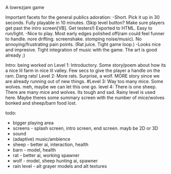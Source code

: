 A lowrezjam game

Important facets for the general publics adoration:
-Short. Pick it up in 30 seconds. Fully playable in 10 minutes. (Skip level button? Make sure players get past the intro screen[VB]. Get testers!) Exported to HTML. Easy to run/light.
-Nice to play. Most early edges polished off(ram could feel funner to handle. nore drifting. screenshake. stomping noise/music). No annoying/frustrating pain points. (Rat juice. Tight game loop.)
-Looks nice and impresive. Tight integration of music with the game. The art is good already ;)

Intro: being worked on
Level 1: Introductory. Some story/poem about how its a nice lil farm in nice lil valley. Few secs to give the player a handle on the ram. Dang rats!
Level 2: More rats. Surprise, a wolf. MORE story since we are already running out of new things.
#Level 3: Way too many mice. Some wolves. meh, maybe we can let this one go.
level 4: There is one sheep. There are many mice and wolves. Its tough and sad. Rainy level is used here.
Maybe theres some summary screen with the number of mice/wolves bonked and sheep/barn food lost.

todo:
- bigger playing area
- screens - splash screen, intro screen, end screen. mayb be 2D or 3D
- sound
- (adaptive) music/ambience
- sheep - better ai, interaction, health
- barn - model, health
- rat - better ai, working spawner
- wolf - model, sheep hunting ai, spawner
- rain level - alt grayer models and alt textures
